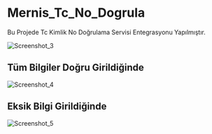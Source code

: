 # Mernis_Tc_No_Dogrula
Bu Projede Tc Kimlik No Doğrulama Servisi Entegrasyonu Yapılmıştır.

![Screenshot_3](https://user-images.githubusercontent.com/78226423/185790991-3449c810-bfd5-4448-b7ba-cd95b6343a20.png)


## Tüm Bilgiler Doğru Girildiğinde
![Screenshot_4](https://user-images.githubusercontent.com/78226423/185791002-256a294f-b85f-4d72-abc8-c352ca266ed9.png)


## Eksik Bilgi Girildiğinde
![Screenshot_5](https://user-images.githubusercontent.com/78226423/185791003-aa45c2fb-bb4c-420b-b2f7-3de9abf0381a.png)
